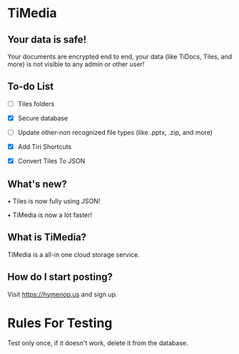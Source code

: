 # TiMedia


## Your data is safe!
Your documents are encrypted end to end, your data (like TiDocs, Tiles, and more) is not visible to any admin or other user!


## To-do List
- [ ] Tiles folders
- [x] Secure database
- [ ] Update other-non recognized file types (like .pptx, .zip, and more)
- [x] Add Tiri Shortcuts
- [x] Convert Tiles To JSON


## What's new?

• Tiles is now fully using JSON!

• TiMedia is now a lot faster!

## What is TiMedia?
TiMedia is a all-in one cloud storage service.

## How do I start posting?
Visit https://hymenop.us and sign up.

# Rules For Testing
Test only once, if it doesn't work, delete it from the database.
